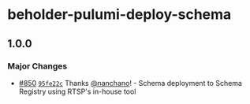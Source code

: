 # beholder-pulumi-deploy-schema

## 1.0.0

### Major Changes

- [#850](https://github.com/smartcontractkit/.github/pull/850)
  [`95fe22c`](https://github.com/smartcontractkit/.github/commit/95fe22cd0ea6c0057112189231995a1479957358)
  Thanks [@nanchano](https://github.com/nanchano)! - Schema deployment to Schema
  Registry using RTSP's in-house tool
